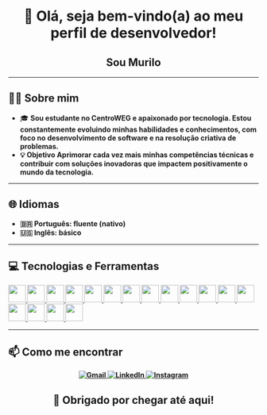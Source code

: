 <h1 align="center">👋 Olá, seja bem-vindo(a) ao meu perfil de desenvolvedor!</h1>
<h2 align="center">Sou Murilo</h2>

---

## 🧑‍💻 Sobre mim

- 🎓 <b>Sou estudante no CentroWEG e apaixonado por tecnologia. Estou constantemente evoluindo minhas habilidades e conhecimentos, com foco no desenvolvimento de software e na resolução criativa de problemas.
- 💡 Objetivo<b> Aprimorar cada vez mais minhas competências técnicas e contribuir com soluções inovadoras que impactem positivamente o mundo da tecnologia.

---

## 🌐 Idiomas

- 🇧🇷 <b>Português:</b> fluente (nativo)
- 🇺🇸 <b>Inglês:</b> básico

---

## 💻 Tecnologias e Ferramentas

<p align="left">
  <a href="https://developer.mozilla.org/en-US/docs/Web/HTML" title="HTML5" target="_blank">
    <img src="https://cdn.jsdelivr.net/gh/devicons/devicon/icons/html5/html5-original.svg" width="35" />
  </a>
  <a href="https://developer.mozilla.org/en-US/docs/Web/CSS" title="CSS3" target="_blank">
    <img src="https://cdn.jsdelivr.net/gh/devicons/devicon/icons/css3/css3-original.svg" width="35" />
  </a>
  <a href="https://developer.mozilla.org/en-US/docs/Web/JavaScript" title="JavaScript" target="_blank">
    <img src="https://cdn.jsdelivr.net/gh/devicons/devicon/icons/javascript/javascript-original.svg" width="35" />
  </a>
  <a href="https://www.java.com/" title="Java" target="_blank">
    <img src="https://cdn.jsdelivr.net/gh/devicons/devicon/icons/java/java-original.svg" width="35" />
  </a>
  <a href="https://www.python.org/" title="Python" target="_blank">
    <img src="https://cdn.jsdelivr.net/gh/devicons/devicon/icons/python/python-original.svg" width="35" />
  </a>
  <a href="https://learn.microsoft.com/en-us/dotnet/csharp/" title="C#" target="_blank">
    <img src="https://cdn.jsdelivr.net/gh/devicons/devicon/icons/csharp/csharp-original.svg" width="35" />
  </a>
  <a href="https://devdocs.io/cpp/" title="C++" target="_blank">
    <img src="https://cdn.jsdelivr.net/gh/devicons/devicon/icons/cplusplus/cplusplus-original.svg" width="35" 
  </a>
  <a href="https://www.mysql.com/" title="MySQL" target="_blank">
    <img src="https://cdn.jsdelivr.net/gh/devicons/devicon/icons/mysql/mysql-original.svg" width="35" />
  </a>
  <a href="https://www.linux.org/" title="Linux" target="_blank">
    <img src="https://cdn.jsdelivr.net/gh/devicons/devicon/icons/linux/linux-original.svg" width="35" />
  </a>
  <a href="https://git-scm.com/" title="Git" target="_blank">
    <img src="https://cdn.jsdelivr.net/gh/devicons/devicon/icons/git/git-original.svg" width="35" />
  </a>
  <a href="https://github.com/" title="GitHub" target="_blank">
    <img src="https://cdn.jsdelivr.net/gh/devicons/devicon/icons/github/github-original.svg" width="35" />
  </a>
  <a href="https://www.arduino.cc/" title="Arduino" target="_blank">
    <img src="https://cdn.jsdelivr.net/gh/devicons/devicon/icons/arduino/arduino-original.svg" width="35" />
  </a>
  <a href="https://code.visualstudio.com/" title="VSCode" target="_blank">
    <img src="https://cdn.jsdelivr.net/gh/devicons/devicon/icons/vscode/vscode-original.svg" width="35" />
  </a>
  <a href="https://www.eclipse.org/" title="Eclipse" target="_blank">
    <img src="https://cdn.jsdelivr.net/gh/devicons/devicon/icons/eclipse/eclipse-original.svg" width="35" />
  </a>
  <a href="https://www.jetbrains.com/idea/" title="IntelliJ IDEA" target="_blank">
    <img src="https://cdn.jsdelivr.net/gh/devicons/devicon/icons/intellij/intellij-original.svg" width="35" />
  </a>
  <a href="https://www.atlassian.com/software/jira" title="Jira" target="_blank">
    <img src="https://cdn.jsdelivr.net/gh/devicons/devicon/icons/jira/jira-original.svg" width="35" />
  </a>
  <a href="https://www.figma.com/" title="Figma" target="_blank">
    <img src="https://cdn.jsdelivr.net/gh/devicons/devicon/icons/figma/figma-original.svg" width="35" />
  </a>
</p>

---

## 📫 Como me encontrar

<p align="center">
  <a href="mailto:murilo_kerschbaum@estudante.sesisenai.org.br" target="_blank">
    <img src="https://img.shields.io/badge/GMAIL-D14836?style=for-the-badge&logo=gmail&logoColor=white" alt="Gmail"/>
  </a>
  <a href="https://www.linkedin.com/in/murilokerschbaum" target="_blank">
    <img src="https://img.shields.io/badge/LINKEDIN-0A66C2?style=for-the-badge&logo=linkedin&logoColor=white" alt="LinkedIn"/>
  </a>
  <a href="https://www.instagram.com/murilokerschbaum/" target="_blank">
    <img src="https://img.shields.io/badge/INSTAGRAM-E4405F?style=for-the-badge&logo=instagram&logoColor=white" alt="Instagram"/>
  </a>
</p>

<h2 align="center">🚀 Obrigado por chegar até aqui!</h2>
